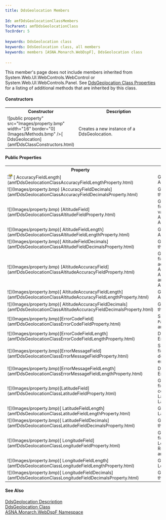 ```yaml
---
title: DdsGeolocation Members

Id: amfDdsGeolocationClassMembers
TocParent: amfDdsGeolocationClass
TocOrder: 5

keywords: DdsGeolocation class
keywords: DdsGeolocation class, all members
keywords: members [ASNA.Monarch.WebDspF], DdsGeolocation class

---
```


This member's page does not include members inherited from System.Web.UI.WebControls.WebControl or System.Web.UI.WebControls.Panel. See [DdsGeolocation Class Properties](amfDdsGeolocationClassProperties.html) for a listing of additional methods that are inherited by this class.
<!-- start constructor table -->	

#### Constructors
<table class="mytable" cellspacing="0" cellpadding="4" width="90%">
          <colgroup>
            <col width="30%" />
            <col width="70%" />
          </colgroup>
          <tr>
            <th>Constructor</th>
            <th>Description</th>
          </tr>
<!-- end copy BUT put in extra div and end of table -->
          <tr>
            <td style="height: 31px">![public property" src="Images/property.bmp" width="16" border="0](Images/Methods.bmp" />[
              DdsGeolocation](amfDdsClassConstructors.html)</td>
            <td style="height: 31px">Creates a new instance of a DdsGeolocation.</td>
          </tr>
</table>

<!-- start table -->	

#### Public Properties
<table class="mytable" cellspacing="0" cellpadding="4" width="90%">
          <colgroup>
            <col width="30%" />
            <col width="70%" />
          </colgroup>
          <tr>
            <th>Property</th>
            <th>Description</th>
          </tr>
          <tr>
            <td><img  height="16) 
           [
            AccuracyField](amfDdsGeolocationClassAccuracyFieldProperty.html)</td>
            <td>Gets or sets an IBM i number field that determines the accuracy 
			for the control's Longitude and Latitude. Requires 
			AccuracyFieldLength and AccuracyFieldDecimals.</td>
          </tr>
          <tr>
            <td><img  height="16" alt="public property" src="Images/property.bmp" width="16" border="0" /> 
            [
            AccuracyFieldLength](amfDdsGeolocationClassAccuracyFieldLengthProperty.html)</td>
            <td>Gets or sets the length of the AccuracyField.</td>
          </tr>
          <tr>
            <td>![](Images/property.bmp) 
            [AccuracyFieldDecimals](amfDdsGeolocationClassAccuracyFieldDecimalsProperty.html)</td>
            <td>Gets or sets the decimals for the AccuracyField.</td>
          </tr>
          <tr>
            <td>![](Images/property.bmp) 
           [AltitudeField](amfDdsGeolocationClassAltitudeFieldProperty.html)</td>
            <td>Gets or sets an IBM i number field that will hold the Altitude 
			value from the API. Requires AltitudeFieldLength and 
			AltitudeFieldDecimals.</td>
          </tr>
          <tr>
            <td>![](Images/property.bmp)[
			AltitudeFieldLength](amfDdsGeolocationClassAltitudeFieldLengthProperty.html)</td>
            <td>Gets or sets the length of the AltitudeField.</td>
          </tr>
          <tr>
            <td>![](Images/property.bmp)[
              AltitudeFieldDecimals](amfDdsGeolocationClassAltitudeFieldDecimalsProperty.html)</td>
            <td>Gets or sets the decimals for the AltitudeField.</td>
          </tr>
          <tr>
            <td>![](Images/property.bmp) 
            [AltitudeAccuracyField](amfDdsGeolocationClassAltitudeAccuracyFieldProperty.html)</td>
            <td>Gets or sets an IBM i number field that determines the accuracy 
			for the control's Altitude. Requires 
			AltitudeAccuracyFieldLength and AltitudeAccuracyFieldDecimals.</td>
          </tr>
          <tr>
            <td>![](Images/property.bmp)[
			AltitudeAccuracyFieldLength](amfDdsGeolocationClassAltitudeAccuracyFieldLengthProperty.html)</td>
            <td>Gets or sets the length of the AltitudeAccuracyField.</td>
          </tr>
          <tr>
            <td>![](Images/property.bmp)[
              AltitudeAccuracyFieldDecimals](amfDdsGeolocationClassAltitudeAccuracyFieldDecimalsProperty.html)</td>
            <td>Gets or sets the decimals for the AltitudeAccuracyField.</td>
          </tr>
          <tr>
            <td>![](Images/property.bmp)[ErrorCodeField](amfDdsGeolocationClassErrorCodeFieldProperty.html)</td>
            <td>Specifies the name of a <code> Packed(5,0) </code> field that receives an error code.</td>
          </tr>
		  <tr>
            <td>![](Images/property.bmp)[ErrorCodeFieldLength](amfDdsGeolocationClassErrorCodeFieldLengthProperty.html)</td>
            <td>Determines the length of the ErrorCodeField.</td>
          </tr>
		 <tr>
            <td>![](Images/property.bmp)[ErrorMessageField](amfDdsGeolocationClassErrorMessageFieldProperty.html)</td>
            <td>Specifies the name of a <code>CHAR</code> field  that receives a string with details of the error encountered.</td>
          </tr>
		  		 <tr>
            <td>![](Images/property.bmp)[ErrorMessageFieldLength](amfDdsGeolocationClassErrorMessageFieldLengthProperty.html)</td>
            <td>Determines the length of the ErrorMessageField.</td>
          </tr>
		  <tr>
            <td>![](Images/property.bmp)[LatitudeField](amfDdsGeolocationClassLatitudeFieldProperty.html)</td>
            <td>Gets or sets an IBM i number field that holds the data
			for the control's latitude. Requires LatitudeFieldLength and 
			LatitudeFieldDecimals.</td>
          </tr>
          <tr>
            <td>![](Images/property.bmp)[
              LatitudeFieldLength](amfDdsGeolocationClassLatitudeFieldLengthProperty.html)</td>
            <td>Gets or sets the length of the LatitudeField.</td>
          </tr>
          <tr>
            <td>![](Images/property.bmp)[
              LatitudeFieldDecimals](amfDdsGeolocationClassLatitudeFieldDecimalsProperty.html)</td>
            <td>Gets or sets the decimals for the LatitudeField.</td>
          </tr>
          <tr>
            <td>![](Images/property.bmp)[
              LongitudeField](amfDdsGeolocationClassLongitudeFieldProperty.html)</td>
            <td>Gets or sets an IBM i number field that 
			will hold the Longitude value from the API. Requires 
			LongitudeFieldLength and LongitudeFieldDecimals.</td>
          </tr>
          <tr>
            <td>![](Images/property.bmp)[
              LongitudeFieldLength](amfDdsGeolocationClassLongitudeFieldLengthProperty.html)</td>
            <td>Gets or sets the length of the LongitudeField.</td>
          </tr>
          <tr>
            <td>![](Images/property.bmp)[
			LongitudeFieldDecimals](amfDdsGeolocationClassLongitudeFieldDecimalsProperty.html)</td>
            <td>Gets or sets the decimals for the LongitudeField.</td>
          </tr>
</table>

<!-- start table -->	

#### See Also
[DdsGeolocation Description](amfUnderstandingGeoloc.html)<br /> [DdsGeolocation Class](amfDdsGeolocationClass.html) <br /> [ ASNA.Monarch.WebDspF Namespace](amfWebDspFNamespace.html) 
